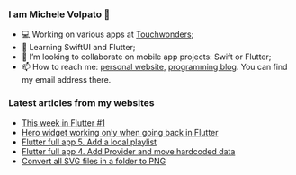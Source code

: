 ### I am Michele Volpato 👋

- 💻 Working on various apps at [Touchwonders](https://touchwonders.com);
- 🌱 Learning SwiftUI and Flutter;
- 📱 I’m looking to collaborate on mobile app projects: Swift or Flutter;
- 📫 How to reach me: [personal website](https://volpato.nl), [programming blog](https://ishouldgotosleep.com). You can find my email address there.

### Latest articles from my websites

<!-- BLOG-POST-LIST:START -->
- [This week in Flutter #1](https://ishouldgotosleep.com/this-week-in-flutter-1/)
- [Hero widget working only when going back in Flutter](https://ishouldgotosleep.com/daily-learn/hero-widget-working-only-when-going-back-in-flutter/)
- [Flutter full app 5. Add a local playlist](https://ishouldgotosleep.com/flutter-full-app-5-add-a-local-playlist/)
- [Flutter full app 4. Add Provider and move hardcoded data](https://ishouldgotosleep.com/flutter-full-app-4-add-provider-move-hardcoded-data/)
- [Convert all SVG files in a folder to PNG](https://ishouldgotosleep.com/daily-learn/convert-all-svg-files-in-a-folder-to-png/)
<!-- BLOG-POST-LIST:END -->

